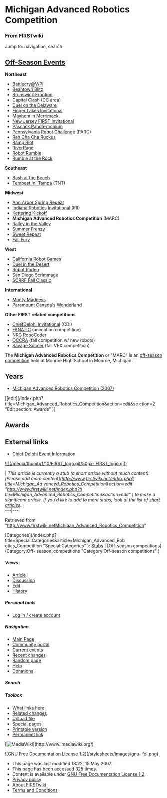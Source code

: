 # Michigan Advanced Robotics Competition

### From FIRSTwiki

Jump to: navigation, search

[Off-Season Events](Index_of_off-season_competitions "Index of off-
season competitions" )  
---  
  
**Northeast**

  * [Battlecry@WPI](Battlecry "Battlecry" )
  * [Beantown Blitz](Beantown_Blitz "Beantown Blitz" )
  * [Brunswick Eruption](Brunswick_Eruption "Brunswick Eruption" )
  * [Capital Clash](/index.php?title=Capital_Clash&action=edit "Capital Clash" ) (DC area) 
  * [Duel on the Delaware](/index.php?title=Duel_on_the_Delaware&action=edit "Duel on the Delaware" )
  * [Finger Lakes Invitational](Finger_Lakes_Invitational "Finger Lakes Invitational" )
  * [Mayhem in Merrimack](Mayhem_in_Merrimack "Mayhem in Merrimack" )
  * [New Jersey FIRST Invitational](/index.php?title=New_Jersey_FIRST_Invitational&action=edit "New Jersey FIRST Invitational" )
  * [Pascack Panda-monium](Pascack_Panda-monium "Pascack Panda-monium" )
  * [Pennsylvania Robot Challenge](/index.php?title=Pennsylvania_Robot_Challenge&action=edit "Pennsylvania Robot Challenge" ) (PARC) 
  * [Rah Cha Cha Ruckus](Rah_Cha_Cha_Ruckus "Rah Cha Cha Ruckus" )
  * [Ramp Riot](Ramp_Riot "Ramp Riot" )
  * [RiverRage](RiverRage "RiverRage" )
  * [Robot Rumble](Robot_Rumble "Robot Rumble" )
  * [Rumble at the Rock](Rumble_at_the_Rock "Rumble at the Rock" )

**Southeast**

  * [Bash at the Beach](/index.php?title=Bash_at_the_Beach&action=edit "Bash at the Beach" )
  * [Tempest 'n' Tampa](Tempest_%27n%27_Tampa "Tempest 'n' Tampa" ) (TNT) 

**Midwest**

  * [Ann Arbor Spring Repeat](/index.php?title=Ann_Arbor_Spring_Repeat&action=edit "Ann Arbor Spring Repeat" )
  * [Indiana Robotics Invitational](Indiana_Robotics_Invitational "Indiana Robotics Invitational" ) (IRI) 
  * [Kettering Kickoff](Kettering_Kickoff "Kettering Kickoff" )
  * **Michigan Advanced Robotics Competition** (MARC) 
  * [Ralley in the Valley](/index.php?title=Ralley_in_the_Valley&action=edit "Ralley in the Valley" )
  * [Summer Frenzy](/index.php?title=Summer_Frenzy&action=edit "Summer Frenzy" )
  * [Sweet Repeat](/index.php?title=Sweet_Repeat&action=edit "Sweet Repeat" )
  * [Fall Fury](/index.php?title=Fall_Fury&action=edit "Fall Fury" )

**West**

  * [California Robot Games](/index.php?title=California_Robot_Games&action=edit "California Robot Games" )
  * [Duel in the Desert](Duel_in_the_Desert "Duel in the Desert" )
  * [Robot Rodeo](/index.php?title=Robot_Rodeo&action=edit "Robot Rodeo" )
  * [San Diego Scrimmage](San_Diego_Scrimmage "San Diego Scrimmage" )
  * [SCRRF Fall Classic](/index.php?title=SCRRF_Fall_Classic&action=edit "SCRRF Fall Classic" )

**International**

  * [Monty Madness](Monty_Madness "Monty Madness" )
  * [Paramount Canada's Wonderland](Paramount_Canada%27s_Wonderland "Paramount Canada's Wonderland" )

**Other FIRST related competitions**

  * [ChiefDelphi Invitational](/index.php?title=ChiefDelphi_Invitational&action=edit "ChiefDelphi Invitational" ) (CDI) 
  * [FANATIC](/index.php?title=FANATIC&action=edit "FANATIC" ) (animation competition) 
  * [NRG RoboCoder](/index.php?title=NRG_RoboCoder&action=edit "NRG RoboCoder" )
  * [OCCRA](OCCRA "OCCRA" ) (fall competition w/ new robots) 
  * [Savage Soccer](Savage_Soccer "Savage Soccer" ) (fall VEX competition)   
  
  
The **Michigan Advanced Robotics Competition** or "MARC" is an [off-season
competition](Off-season_competition "Off-season competition" ) held
at Monroe High School in Monroe, Michigan.

  


## Years

  * [Michigan Advanced Robotics Competition (2007)](Michigan_Advanced_Robotics_Competition_%282007%29 "Michigan Advanced Robotics Competition \(2007\)" )

[[edit](/index.php?title=Michigan_Advanced_Robotics_Competition&action=edit&se
ction=2 "Edit section: Awards" )]

## Awards


## External links

  * [Chief Delphi Event Information](http://www.chiefdelphi.com/event/detail/4431? "http://www.chiefdelphi.com/event/detail/4431?" )

[![](/media/thumb/1/10/FIRST_logo.gif/50px-
FIRST_logo.gif)](Image:FIRST_logo.gif "" )

|  _This article is currently a stub (a short article without much content).
[Please add more content](http://www.firstwiki.net/index.php?title=Michigan_Ad
vanced_Robotics_Competition&action=edit "http://www.firstwiki.net/index.php?ti
tle=Michigan_Advanced_Robotics_Competition&action=edit" ) to make a
significant article. If you'd like to add to more stubs, look at the list of
[short articles](Special:Shortpages "Special:Shortpages" )._  
---|---  
  
Retrieved from
"<http://www.firstwiki.netMichigan_Advanced_Robotics_Competition>"

[Categories](/index.php?title=Special:Categories&article=Michigan_Advanced_Rob
otics_Competition "Special:Categories" ): [Stubs](Category:Stubs
"Category:Stubs" ) | [Off-season competitions](Category:Off-
season_competitions "Category:Off-season competitions" )

##### Views

  * [Article](Michigan_Advanced_Robotics_Competition)
  * [Discussion](/index.php?title=Talk:Michigan_Advanced_Robotics_Competition&action=edit)
  * [Edit](/index.php?title=Michigan_Advanced_Robotics_Competition&action=edit)
  * [History](/index.php?title=Michigan_Advanced_Robotics_Competition&action=history)

##### Personal tools

  * [Log in / create account](/index.php?title=Special:Userlogin&returnto=Michigan_Advanced_Robotics_Competition)

[](Main_Page "Main Page" )

##### Navigation

  * [Main Page](Main_Page)
  * [Community portal](FIRSTwiki:Community_portal)
  * [Current events](Current_events)
  * [Recent changes](Special:Recentchanges)
  * [Random page](Special:Random)
  * [Help](Help:Contents)
  * [Donations](FIRSTwiki:Site_support)

##### Search



##### Toolbox

  * [What links here](Special:Whatlinkshere/Michigan_Advanced_Robotics_Competition)
  * [Related changes](Special:Recentchangeslinked/Michigan_Advanced_Robotics_Competition)
  * [Upload file](Special:Upload)
  * [Special pages](Special:Specialpages)
  * [Printable version](/index.php?title=Michigan_Advanced_Robotics_Competition&printable=yes)
  * [Permanent link](/index.php?title=Michigan_Advanced_Robotics_Competition&oldid=60516)

[![MediaWiki](/skins/common/images/poweredby_mediawiki_88x31.png)](http://www.
mediawiki.org/)

[![GNU Free Documentation License 1.2](/stylesheets/images/gnu-
fdl.png)](http://www.gnu.org/copyleft/fdl.html)

  * This page was last modified 18:22, 15 May 2007.
  * This page has been accessed 325 times.
  * Content is available under [GNU Free Documentation License 1.2](http://www.gnu.org/copyleft/fdl.html "http://www.gnu.org/copyleft/fdl.html" ).
  * [Privacy policy](FIRSTwiki:Privacy_policy "FIRSTwiki:Privacy policy" )
  * [About FIRSTwiki](FIRSTwiki:About "FIRSTwiki:About" )
  * [Terms and Conditions](FIRSTwiki:Terms_and_conditions "FIRSTwiki:Terms and conditions" )

